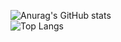 ![Anurag's GitHub stats](https://readmestats.999857.xyz/api?username=pieter-deconinck&count_private=true&theme=dark&show_icons=true&include_all_commits=true)  
![Top Langs](https://readmestats.999857.xyz/api/top-langs/?username=pieter-deconinck&theme=dark&layout=compact)
